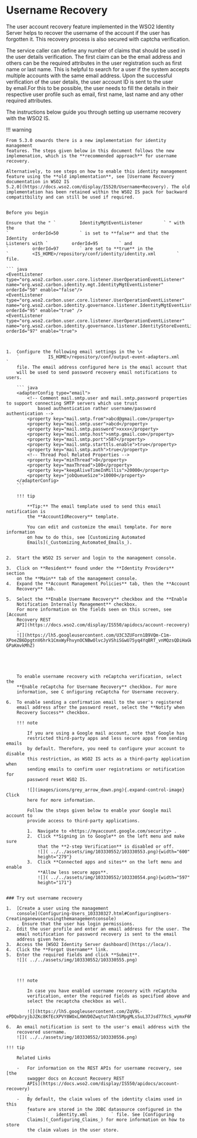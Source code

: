 # Username Recovery

The user account recovery feature implemented in the WSO2 Identity
Server helps to recover the username of the account if the user has
forgotten it. This recovery process is also secured with
captcha verification.

The service caller can define any number of claims that should be used
in the user details verification. The first claim can be the email
address and others can be the required attributes in the user
registration such as first name or last name. This is helpful to search
for a user if the system accepts multiple accounts with the same email
address. Upon the successful verification of the user details, the user
account ID is sent to the user by email.For this to be possible, the
user needs to fill the details in their respective user profile such as
email, first name, last name and any other required attributes.

The instructions below guide you through setting up username recovery
with the WSO2 IS.

!!! warning
    
    From 5.3.0 onwards there is a new implementation for identity management
    features. The steps given below in this document follows the new
    implemenation, which is the **recommended approach** for username
    recovery.
    
    Alternatively, to see steps on how to enable this identity management
    feature using the **old implementation**, see [Username Recovery
    documentation in WSO2 IS
    5.2.0](https://docs.wso2.com/display/IS520/Username+Recovery). The old
    implementation has been retained within the WSO2 IS pack for backward
    compatitbility and can still be used if required.
    
    
    Before you begin
    
    Ensure that the " `         IdentityMgtEventListener        ` " with the
    `         orderId=50        ` is set to **false** and that the Identity
    Listeners with `         orderId=95        ` and
    `         orderId=97        ` are set to **true** in the
    `         <IS_HOME>/repository/conf/identity/identity.xml        ` file.
    
    ``` java
    <EventListener type="org.wso2.carbon.user.core.listener.UserOperationEventListener" name="org.wso2.carbon.identity.mgt.IdentityMgtEventListener" orderId="50" enable="false"/>
    <EventListener type="org.wso2.carbon.user.core.listener.UserOperationEventListener" name="org.wso2.carbon.identity.governance.listener.IdentityMgtEventListener" orderId="95" enable="true" />
    <EventListener type="org.wso2.carbon.user.core.listener.UserOperationEventListener" name="org.wso2.carbon.identity.governance.listener.IdentityStoreEventListener" orderId="97" enable="true">
```


1.  Configure the following email settings in the \<
    `           IS_HOME>/repository/conf/output-event-adapters.xml          `
    file. The email address configured here is the email account that
    will be used to send password recovery email notifications to users.

    ``` java
    <adapterConfig type="email">
        <!-- Comment mail.smtp.user and mail.smtp.password properties to support connecting SMTP servers which use trust
            based authentication rather username/password authentication -->
        <property key="mail.smtp.from">abcd@gmail.com</property>
        <property key="mail.smtp.user">abcd</property>
        <property key="mail.smtp.password">xxxx</property>
        <property key="mail.smtp.host">smtp.gmail.com</property>
        <property key="mail.smtp.port">587</property>
        <property key="mail.smtp.starttls.enable">true</property>
        <property key="mail.smtp.auth">true</property>
        <!-- Thread Pool Related Properties -->
        <property key="minThread">8</property>
        <property key="maxThread">100</property>
        <property key="keepAliveTimeInMillis">20000</property>
        <property key="jobQueueSize">10000</property>
    </adapterConfig>
    ```

    !!! tip
    
        **Tip:** The email template used to send this email notification is
        the **AccountIdRecovery** template.
    
        You can edit and customize the email template. For more information
        on how to do this, see [Customizing Automated
        Emails](_Customizing_Automated_Emails_).
    

2.  Start the WSO2 IS server and login to the management console.

3.  Click on **Resident** found under the **Identity Providers** section
    on the **Main** tab of the management console.
4.  Expand the **Account Management Policies** tab, then the **Account
    Recovery** tab.

5.  Select the **Enable Username Recovery** checkbox and the **Enable
    Notification Internally Management** checkbox.  
    For more information on the fields seen on this screen, see [Account
    Recovery REST
    API](https://docs.wso2.com/display/IS550/apidocs/account-recovery)
    .  
    ![](https://lh5.googleusercontent.com/U3C3ZUForn1B9VQm-C1m-XPoeZB6DpgtnV6hrk1CmxWyFhvynOCNBwOlvcJyVShiSGwU75yq4YqBRT_vnMQzsQDiHaGW02N52IhvY2z3Dms8Uv0yFLJ3wNjiBS1ef-GPaKmvkMhZ) 

      

      

    To enable username recovery with reCaptcha verification, select the
    **Enable reCaptcha for Username Recovery** checkbox. For more
    information, see C onfiguring reCaptcha for Username recovery.

6.  To enable sending a confirmation email to the user's registered
    email address after the password reset, select the **Notify when
    Recovery Success** checkbox.

    !!! note
    
        If you are using a Google mail account, note that Google has
        restricted third-party apps and less secure apps from sending emails
        by default. Therefore, you need to configure your account to disable
        this restriction, as WSO2 IS acts as a third-party application when
        sending emails to confirm user registrations or notification for
        password reset WSO2 IS.
    
        ![](images/icons/grey_arrow_down.png){.expand-control-image} Click
        here for more information.
    
        Follow the steps given below to enable your Google mail account to
        provide access to third-party applications.
    
        1.  Navigate to <https://myaccount.google.com/security> .
        2.  Click **Signing in to Google** on the left menu and make sure
            that the **2-step Verification** is disabled or off.  
            ![]( ../../assets/img/103330552/103330553.png){width="600"
            height="279"}
        3.  Click **Connected apps and sites** on the left menu and enable
            **Allow less secure apps**.  
            ![]( ../../assets/img/103330552/103330554.png){width="597"
            height="171"}
    

### Try out username recovery

1.  [Create a user using the management
    console](Configuring-Users_103330327.html#ConfiguringUsers-Creatinganewuserusingthemanagementconsole)
    . Ensure that the user has login permissions.
2.  Edit the user profile and enter an email address for the user. The
    email notification for password recovery is sent to the email
    address given here.
3.  Access the [WSO2 Identity Server dashboard](https://loca/).
4.  Click the **Forgot Username** link.
5.  Enter the required fields and click **Submit**.  
    ![]( ../../assets/img/103330552/103330555.png) 

      

    !!! note
    
        In case you have enabled username recovery with reCaptcha
        verification, enter the required fields as specified above and
        select the recaptcha checkbox as well.
    
        ![](https://lh5.googleusercontent.com/ZqV9L-ePDQxbryjbJZKc8KfEcXPVY8WOxLXWVD0Zwqtut7Aht5MpgMLsSuL37Jsd77XcS_wymxF6M6BLTpMmFZRqRNiuhsrVoq1tamLknSNUsvA2KIcNZO0H3BTrG7w9CzRoc8GW) 

6.  An email notification is sent to the user's email address with the
    recovered username.  
    ![]( ../../assets/img/103330552/103330556.png) 

!!! tip
    
    Related Links
    
    -   For information on the REST APIs for username recovery, see [the
        swagger docs on Account Recovery REST
        APIs](https://docs.wso2.com/display/IS550/apidocs/account-recovery)
        .
    -   By default, the claim values of the identity claims used in this
        feature are stored in the JDBC datasource configured in the
        `          identity.xml         ` file. See [Configuring
        Claims](_Configuring_Claims_) for more information on how to store
        the claim values in the user store.
    
